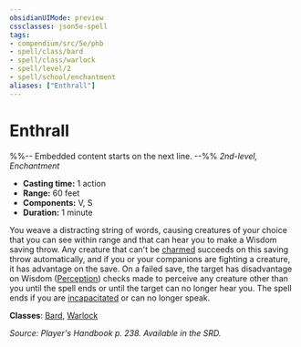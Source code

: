 ```yaml
---
obsidianUIMode: preview
cssclasses: json5e-spell
tags:
- compendium/src/5e/phb
- spell/class/bard
- spell/class/warlock
- spell/level/2
- spell/school/enchantment
aliases: ["Enthrall"]
---
```

# Enthrall
%%-- Embedded content starts on the next line. --%%
*2nd-level, Enchantment*  

- **Casting time:** 1 action
- **Range:** 60 feet
- **Components:** V, S
- **Duration:** 1 minute

You weave a distracting string of words, causing creatures of your choice that you can see within range and that can hear you to make a Wisdom saving throw. Any creature that can't be [charmed](rules/conditions.md#charmed) succeeds on this saving throw automatically, and if you or your companions are fighting a creature, it has advantage on the save. On a failed save, the target has disadvantage on Wisdom ([Perception](rules/skills.md#Perception)) checks made to perceive any creature other than you until the spell ends or until the target can no longer hear you. The spell ends if you are [incapacitated](rules/conditions.md#incapacitated) or can no longer speak.

**Classes**: [Bard](bard.md), [Warlock](warlock.md)

*Source: Player's Handbook p. 238. Available in the SRD.*